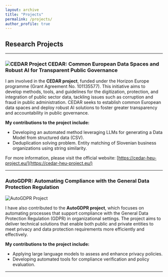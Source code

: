 ```yaml
---
layout: archive
title: "Projects"
permalink: /projects/
author_profile: true
---
```


## Research Projects
---

### <img src="https://www.google.com/url?sa=i&url=https%3A%2F%2Fcedar-heu-project.eu%2Fcontact&psig=AOvVaw0ORnVIfvVTYyp2kcBHllbx&ust=1743938655374000&source=images&cd=vfe&opi=89978449&ved=0CBQQjRxqFwoTCOCXnPLjwIwDFQAAAAAdAAAAABAE" alt="CEDAR Project" style="max-width: 150px;"> CEDAR: Common European Data Spaces and Robust AI for Transparent Public Governance

I am involved in the **CEDAR project**, funded under the Horizon Europe programme (Grant Agreement No. 101135577). This initiative aims to develop methods, tools, and guidelines for the digitization, protection, and integration of public sector data, tackling issues such as corruption and fraud in public administration. CEDAR seeks to establish common European data spaces and deploy robust AI solutions to foster greater transparency and accountability in public governance.

**My contributions to the project include:**

- Developing an automated method leveraging LLMs for generating a Data Model from structured data (CSV).
- Deduplication solving problem. Entity matching of Slovenian business organizations using string similarity.

For more information, please visit the official website: [https://cedar-heu-project.eu/](https://cedar-heu-project.eu/)

---

### AutoGDPR: Automating Compliance with the General Data Protection Regulation

![AutoGDPR Project](https://upload.wikimedia.org/wikipedia/commons/3/3f/Privacy_Icons_-_GDPR_Transparency.png)

I have also contributed to the **AutoGDPR project**, which focuses on automating processes that support compliance with the General Data Protection Regulation (GDPR) in organizational settings. The project aims to deliver technical solutions that enable both public and private entities to meet privacy and data protection requirements more efficiently and effectively.

**My contributions to the project include:**

- Applying large language models to assess and enhance privacy policies.
- Developing automated tools for compliance verification and policy evaluation.

---